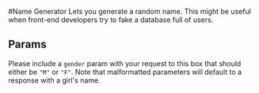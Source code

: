 #Name Generator
Lets you generate a random name. This might be useful when front-end developers try to fake 
a database full of users.

## Params
Please include a `gender` param with your request to this box that should either be `"M"` or `"F"`.
Note that malformatted parameters will default to a response with a girl's name.